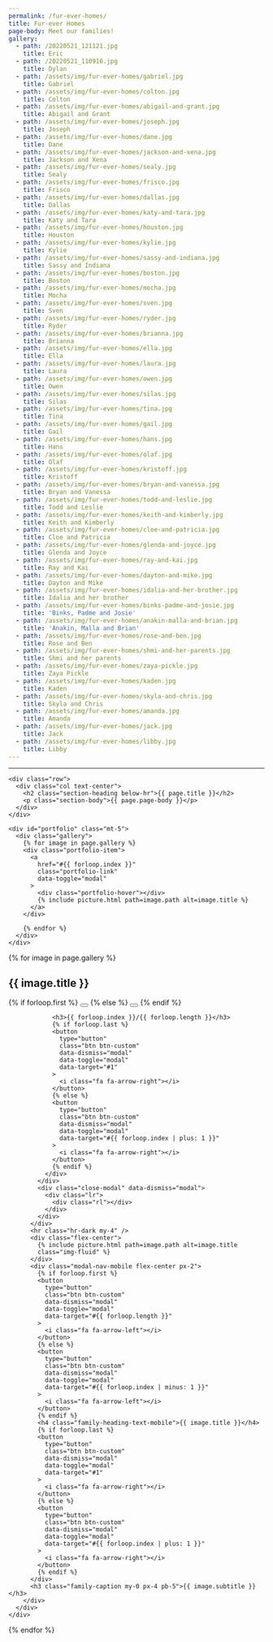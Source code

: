 ```yaml
---
permalink: /fur-ever-homes/
title: Fur-ever Homes
page-body: Meet our families!
gallery:
  - path: /20220521_121121.jpg
    title: Eric
  - path: /20220521_110916.jpg
    title: Dylan
  - path: /assets/img/fur-ever-homes/gabriel.jpg
    title: Gabriel
  - path: /assets/img/fur-ever-homes/colton.jpg
    title: Colton
  - path: /assets/img/fur-ever-homes/abigail-and-grant.jpg
    title: Abigail and Grant
  - path: /assets/img/fur-ever-homes/joseph.jpg
    title: Joseph
  - path: /assets/img/fur-ever-homes/dane.jpg
    title: Dane
  - path: /assets/img/fur-ever-homes/jackson-and-xena.jpg
    title: Jackson and Xena
  - path: /assets/img/fur-ever-homes/sealy.jpg
    title: Sealy
  - path: /assets/img/fur-ever-homes/frisco.jpg
    title: Frisco
  - path: /assets/img/fur-ever-homes/dallas.jpg
    title: Dallas
  - path: /assets/img/fur-ever-homes/katy-and-tara.jpg
    title: Katy and Tara
  - path: /assets/img/fur-ever-homes/houston.jpg
    title: Houston
  - path: /assets/img/fur-ever-homes/kylie.jpg
    title: Kylie
  - path: /assets/img/fur-ever-homes/sassy-and-indiana.jpg
    title: Sassy and Indiana
  - path: /assets/img/fur-ever-homes/boston.jpg
    title: Boston
  - path: /assets/img/fur-ever-homes/mocha.jpg
    title: Mocha
  - path: /assets/img/fur-ever-homes/sven.jpg
    title: Sven
  - path: /assets/img/fur-ever-homes/ryder.jpg
    title: Ryder
  - path: /assets/img/fur-ever-homes/brianna.jpg
    title: Brianna
  - path: /assets/img/fur-ever-homes/ella.jpg
    title: Ella
  - path: /assets/img/fur-ever-homes/laura.jpg
    title: Laura
  - path: /assets/img/fur-ever-homes/owen.jpg
    title: Owen
  - path: /assets/img/fur-ever-homes/silas.jpg
    title: Silas
  - path: /assets/img/fur-ever-homes/tina.jpg
    title: Tina
  - path: /assets/img/fur-ever-homes/gail.jpg
    title: Gail
  - path: /assets/img/fur-ever-homes/hans.jpg
    title: Hans
  - path: /assets/img/fur-ever-homes/olaf.jpg
    title: Olaf
  - path: /assets/img/fur-ever-homes/kristoff.jpg
    title: Kristoff
  - path: /assets/img/fur-ever-homes/bryan-and-vanessa.jpg
    title: Bryan and Vanessa
  - path: /assets/img/fur-ever-homes/todd-and-leslie.jpg
    title: Todd and Leslie
  - path: /assets/img/fur-ever-homes/keith-and-kimberly.jpg
    title: Keith and Kimberly
  - path: /assets/img/fur-ever-homes/cloe-and-patricia.jpg
    title: Cloe and Patricia
  - path: /assets/img/fur-ever-homes/glenda-and-joyce.jpg
    title: Glenda and Joyce
  - path: /assets/img/fur-ever-homes/ray-and-kai.jpg
    title: Ray and Kai
  - path: /assets/img/fur-ever-homes/dayton-and-mike.jpg
    title: Dayton and Mike
  - path: /assets/img/fur-ever-homes/idalia-and-her-brother.jpg
    title: Idalia and her brother
  - path: /assets/img/fur-ever-homes/binks-padme-and-josie.jpg
    title: 'Binks, Padme and Josie'
  - path: /assets/img/fur-ever-homes/anakin-malla-and-brian.jpg
    title: 'Anakin, Malla and Brian'
  - path: /assets/img/fur-ever-homes/rose-and-ben.jpg
    title: Rose and Ben
  - path: /assets/img/fur-ever-homes/shmi-and-her-parents.jpg
    title: Shmi and her parents
  - path: /assets/img/fur-ever-homes/zaya-pickle.jpg
    title: Zaya Pickle
  - path: /assets/img/fur-ever-homes/kaden.jpg
    title: Kaden
  - path: /assets/img/fur-ever-homes/skyla-and-chris.jpg
    title: Skyla and Chris
  - path: /assets/img/fur-ever-homes/amanda.jpg
    title: Amanda
  - path: /assets/img/fur-ever-homes/jack.jpg
    title: Jack
  - path: /assets/img/fur-ever-homes/libby.jpg
    title: Libby
---
```




<section>
  <div class="container">
    <hr class="hr-dark" />

    <div class="row">
      <div class="col text-center">
        <h2 class="section-heading below-hr">{{ page.title }}</h2>
        <p class="section-body">{{ page.page-body }}</p>
      </div>
    </div>

    <div id="portfolio" class="mt-5">
      <div class="gallery">
        {% for image in page.gallery %}
        <div class="portfolio-item">
          <a
            href="#{{ forloop.index }}"
            class="portfolio-link"
            data-toggle="modal"
          >
            <div class="portfolio-hover"></div>
            {% include picture.html path=image.path alt=image.title %}
          </a>
        </div>

        {% endfor %}
      </div>
    </div>
  </div>
</section>

<!-- Fur-ever Homes Modals -->
{% for image in page.gallery %}
<div
  class="portfolio-modal modal"
  id="{{ forloop.index }}"
  tabindex="-1"
  role="dialog"
  aria-hidden="true"
>
  <div class="modal-content">
    <div class="container">
      <div class="row">
        <div class="modal-body">
          <div>
            <div class="family-heading">
              <h2>{{ image.title }}</h2>
              <div class="flex-center">
                {% if forloop.first %}
                <button
                  type="button"
                  class="btn btn-custom"
                  data-dismiss="modal"
                  data-toggle="modal"
                  data-target="#{{ forloop.length }}"
                >
                  <i class="fa fa-arrow-left"></i>
                </button>
                {% else %}
                <button
                  type="button"
                  class="btn btn-custom"
                  data-dismiss="modal"
                  data-toggle="modal"
                  data-target="#{{ forloop.index | minus: 1 }}"
                >
                  <i class="fa fa-arrow-left"></i>
                </button>
                {% endif %}

                <h3>{{ forloop.index }}/{{ forloop.length }}</h3>
                {% if forloop.last %}
                <button
                  type="button"
                  class="btn btn-custom"
                  data-dismiss="modal"
                  data-toggle="modal"
                  data-target="#1"
                >
                  <i class="fa fa-arrow-right"></i>
                </button>
                {% else %}
                <button
                  type="button"
                  class="btn btn-custom"
                  data-dismiss="modal"
                  data-toggle="modal"
                  data-target="#{{ forloop.index | plus: 1 }}"
                >
                  <i class="fa fa-arrow-right"></i>
                </button>
                {% endif %}
              </div>
            </div>
            <div class="close-modal" data-dismiss="modal">
              <div class="lr">
                <div class="rl"></div>
              </div>
            </div>
          </div>
          <hr class="hr-dark my-4" />
          <div class="flex-center">
            {% include picture.html path=image.path alt=image.title
            class="img-fluid" %}
          </div>
          <div class="modal-nav-mobile flex-center px-2">
            {% if forloop.first %}
            <button
              type="button"
              class="btn btn-custom"
              data-dismiss="modal"
              data-toggle="modal"
              data-target="#{{ forloop.length }}"
            >
              <i class="fa fa-arrow-left"></i>
            </button>
            {% else %}
            <button
              type="button"
              class="btn btn-custom"
              data-dismiss="modal"
              data-toggle="modal"
              data-target="#{{ forloop.index | minus: 1 }}"
            >
              <i class="fa fa-arrow-left"></i>
            </button>
            {% endif %}
            <h4 class="family-heading-text-mobile">{{ image.title }}</h4>
            {% if forloop.last %}
            <button
              type="button"
              class="btn btn-custom"
              data-dismiss="modal"
              data-toggle="modal"
              data-target="#1"
            >
              <i class="fa fa-arrow-right"></i>
            </button>
            {% else %}
            <button
              type="button"
              class="btn btn-custom"
              data-dismiss="modal"
              data-toggle="modal"
              data-target="#{{ forloop.index | plus: 1 }}"
            >
              <i class="fa fa-arrow-right"></i>
            </button>
            {% endif %}
          </div>
          <h3 class="family-caption my-0 px-4 pb-5">{{ image.subtitle }}</h3>
        </div>
      </div>
    </div>
  </div>
</div>
{% endfor %}
